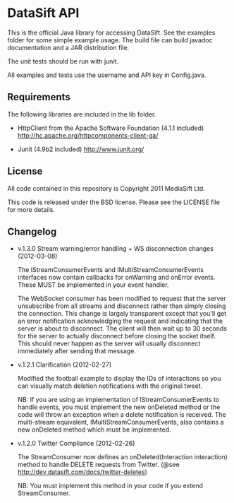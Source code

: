DataSift API
============

This is the official Java library for accessing DataSift. See the examples
folder for some simple example usage. The build file can build javadoc
documentation and a JAR distribution file.

The unit tests should be run with junit.

All examples and tests use the username and API key in Config.java.

Requirements
------------

The following libraries are included in the lib folder.

* HttpClient from the Apache Software Foundation (4.1.1 included)
  http://hc.apache.org/httpcomponents-client-ga/

* Junit (4.9b2 included)
  http://www.junit.org/

License
-------

All code contained in this repository is Copyright 2011 MediaSift Ltd.

This code is released under the BSD license. Please see the LICENSE file for
more details.

Changelog
---------

* v.1.3.0 Stream warning/error handling + WS disconnection changes (2012-03-08)

  The IStreamConsumerEvents and IMultiStreamConsumerEvents interfaces now
  contain callbacks for onWarning and onError events. These MUST be implemented
  in your event handler.
  
  The WebSocket consumer has been modified to request that the server
  unsubscribe from all streams and disconnect rather than simply closing
  the connection. This change is largely transparent except that you'll get
  an error notification acknowledging the request and indicating that the
  server is about to disconnect. The client will then wait up to 30 seconds
  for the server to actually disconnect before closing the socket itself. This
  should never happen as the server will usually disconnect immediately after
  sending that message.

* v.1.2.1 Clarification (2012-02-27)

  Modified the football example to display the IDs of interactions so you can
  visually match deletion notifications with the original tweet.
  
  NB: If you are using an implementation of IStreamConsumerEvents to handle
  events, you must implement the new onDeleted method or the code will throw
  an exception when a delete notification is received. The multi-stream
  equivalent, IMultiStreamConsumerEvents, also contains a new onDeleted
  method which must be implemented.

* v.1.2.0 Twitter Compliance (2012-02-26)

  The StreamConsumer now defines an onDeleted(Interaction interaction) method
  to handle DELETE requests from Twitter.
  (@see http://dev.datasift.com/docs/twitter-deletes)

  NB: You must implement this method in your code if you extend StreamConsumer.

